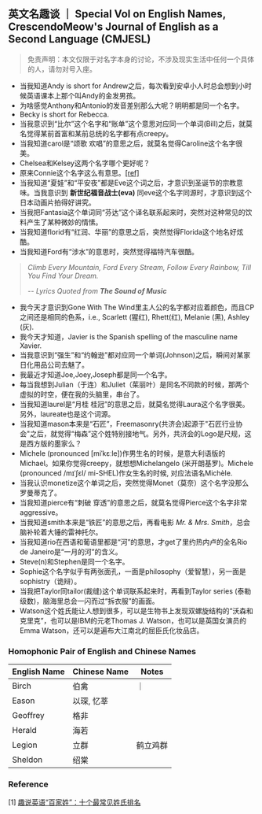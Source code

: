 ## 英文名趣谈 ｜ Special Vol on English Names, CrescendoMeow's Journal of English as a Second Language (CMJESL)

> 免责声明：本文仅限于对名字本身的讨论，不涉及现实生活中任何一个具体的人，请勿对号入座。


- 当我知道Andy is short for Andrew之后，每次看到安卓小人时总会想到小时候英语课本上那个叫Andy的金发男孩。
- 为啥感觉Anthony和Antonio的发音差别那么大呢？明明都是同一个名字。
- Becky is short for Rebecca.
- 当我意识到“比尔”这个名字和“账单”这个意思对应同一个单词(Bill)之后，就莫名觉得某前首富和某前总统的名字都有点creepy。
- 当我知道carol是“颂歌 欢唱”的意思之后，就莫名觉得Caroline这个名字很美。
- Chelsea和Kelsey这两个名字哪个更好呢？
- 原来Connie这个名字这么有意思。[[ref]](https://www.nytimes.com/interactive/2023/05/11/opinion/connie-chung-named-after-cn.html)
- 当我知道“夏娃”和“平安夜”都是Eve这个词之后，才意识到圣诞节的宗教意味。当我意识到 **新世纪福音战士(eva)** 同eve这个名字同源时，才意识到这个日本动画片拍得好讲究。
- 当我把Fantasia这个单词同“芬达”这个译名联系起来时，突然对这种常见的饮料产生了某种微妙的情愫。
- 当我知道florid有“红润、华丽”的意思之后，突然觉得Florida这个地名好炫酷。
- 当我知道Ford有“涉水”的意思时，突然觉得福特汽车很酷。

> *Climb Every Mountain, Ford Every Stream, Follow Every Rainbow, Till You Find Your Dream.*
> 
> -- *Lyrics Quoted from* ***The Sound of Music***

- 我今天才意识到Gone With The Wind里主人公的名字都对应着颜色，而且CP之间还是相同的色系，i.e., Scarlett (猩红), Rhett(红), Melanie (黑), Ashley (灰).
- 我今天才知道，Javier is the Spanish spelling of the masculine name Xavier.
- 当我意识到“强生”和“约翰逊”都对应同一个单词(Johnson)之后，瞬间对某家日化用品公司去魅了。
- 我最近才知道Joe,Joey,Joseph都是同一个名字。
- 每当我想到Julian（于连）和Juliet（茱丽叶）是同名不同款的时候，那两个虚拟的时空，便在我的头脑里，串台了。
- 当我知道laurel是“月桂 桂冠”的意思之后，就莫名觉得Laura这个名字很美。另外，laureate也是这个词源。
- 当我知道mason本来是“石匠”，Freemasonry(共济会)起源于"石匠行业协会"之后，就觉得“梅森”这个姓特别接地气。另外，共济会的Logo是尺规，这是西方版的墨家么？
- Michele (pronounced [miˈkɛːle])作男生名的时候，是意大利语版的Michael。如果你觉得creepy，就想想Michelangelo (米开朗基罗)。Michele (pronounced /mɪˈʃɛl/ mi-SHEL)作女生名的时候, 对应法语名Michèle.
- 当我认识monetize这个单词之后，突然觉得Monet（莫奈）这个名字没那么罗曼蒂克了。
- 当我知道pierce有“刺破 穿透”的意思之后，就莫名觉得Pierce这个名字非常aggressive。
- 当我知道smith本来是“铁匠”的意思之后，再看电影 *Mr. & Mrs. Smith*，总会脑补轮着大锤的雷神托尔。
- 当我知道rio在西语和葡语里都是“河”的意思，才get了里约热内卢的全名Rio de Janeiro是“一月的河”的含义。
- Steve(n)和Stephen是同一个名字。
- Sophie这个名字似乎有两张面孔，一面是philosophy（爱智慧），另一面是sophistry（诡辩）。
- 当我把Taylor同tailor(裁缝)这个单词联系起来时，再看到Taylor series (泰勒级数)，脑海里总会一闪而过“拆衣服”的画面。
- Watson这个姓氏能让人想到很多，可以是生物书上发现双螺旋结构的“沃森和克里克”，也可以是IBM的元老Thomas J. Watson，也可以是英国女演员的Emma Watson，还可以是遍布大江南北的屈臣氏化妆品店。

### Homophonic Pair of English and Chinese Names
| English Name 	| Chinese Name 	| Notes 	|
|--------------	|--------------	|-------	|
| Birch        	| 伯禽           |       ｜
| Eason        	| 以琛, 忆莘       |       	|
| Geoffrey      | 格非           |       	|
| Herald        | 海若           |       	|
| Legion        | 立群           | 鹤立鸡群 |
| Sheldon       | 绍棠           |       	|

### Reference
[1] [趣说英语“百家姓”：十个最常见姓氏排名](https://www.sohu.com/a/510580246_121124393)
